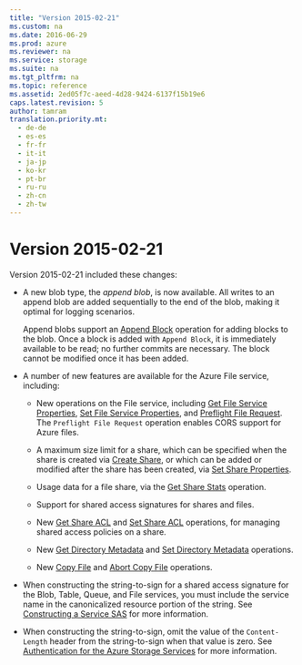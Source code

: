 ```yaml
---
title: "Version 2015-02-21"
ms.custom: na
ms.date: 2016-06-29
ms.prod: azure
ms.reviewer: na
ms.service: storage
ms.suite: na
ms.tgt_pltfrm: na
ms.topic: reference
ms.assetid: 2ed05f7c-aeed-4d28-9424-6137f15b19e6
caps.latest.revision: 5
author: tamram
translation.priority.mt: 
  - de-de
  - es-es
  - fr-fr
  - it-it
  - ja-jp
  - ko-kr
  - pt-br
  - ru-ru
  - zh-cn
  - zh-tw
---
```

# Version 2015-02-21
Version 2015-02-21 included these changes:  
  
-   A new blob type, the *append blob*, is now available. All writes to an append blob are added sequentially to the end of the blob, making it optimal for logging scenarios.  
  
     Append blobs support an [Append Block](../rest-conceptual/Append-Block.md) operation for adding blocks to the blob. Once a block is added with `Append Block`, it is immediately available to be read; no further commits are necessary. The block cannot be modified once it has been added.  
  
-   A number of new features are available for the Azure File service, including:  
  
    -   New operations on the File service, including [Get File Service Properties](../rest-conceptual/Get-File-Service-Properties.md), [Set File Service Properties](../rest-conceptual/Set-File-Service-Properties.md), and [Preflight File Request](../rest-conceptual/Preflight-File-Request.md). The `Preflight File Request` operation enables CORS support for Azure files.  
  
    -   A maximum size limit for a share, which can be specified when the share is created via [Create Share](../rest-conceptual/Create-Share.md), or which can be added or modified after the share has been created, via [Set Share Properties](../rest-conceptual/Set-Share-Properties.md).  
  
    -   Usage data for a file share, via the [Get Share Stats](../rest-conceptual/Get-Share-Stats.md) operation.  
  
    -   Support for shared access signatures for shares and files.  
  
    -   New [Get Share ACL](../rest-conceptual/Get-Share-ACL.md) and [Set Share ACL](../rest-conceptual/Set-Share-ACL.md) operations, for managing shared access policies on a share.  
  
    -   New [Get Directory Metadata](../rest-conceptual/Get-Directory-Metadata.md) and [Set Directory Metadata](../rest-conceptual/Set-Directory-Metadata.md) operations.  
  
    -   New [Copy File](../rest-conceptual/Copy-File.md) and [Abort Copy File](../rest-conceptual/Abort-Copy-File.md) operations.  
  
-   When constructing the string-to-sign for a shared access signature for the Blob, Table, Queue, and File services, you must include the service name in the canonicalized resource portion of the string. See [Constructing a Service SAS](../rest-conceptual/Constructing-a-Service-SAS.md) for more information.  
  
-   When constructing the string-to-sign, omit the value of the `Content-Length` header from the string-to-sign when that value is zero. See [Authentication for the Azure Storage Services](../rest-conceptual/Authentication-for-the-Azure-Storage-Services.md) for more information.